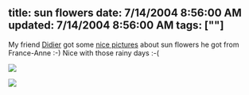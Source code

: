 title: sun flowers
date: 7/14/2004 8:56:00 AM
updated: 7/14/2004 8:56:00 AM
tags: [""]
---
My friend [Didier](http://www.didierbeck.com) got some [nice pictures](http://www.didierbeck.com/2004_07_01_blogs.php#108957069266216869) about sun flowers he got from France-Anne :-) Nice with those rainy days :-(

![](http://www.didierbeck.com/pics/diverse/weekend04.JPG)

![](http://www.didierbeck.com/pics/diverse/weekend05.JPG)
